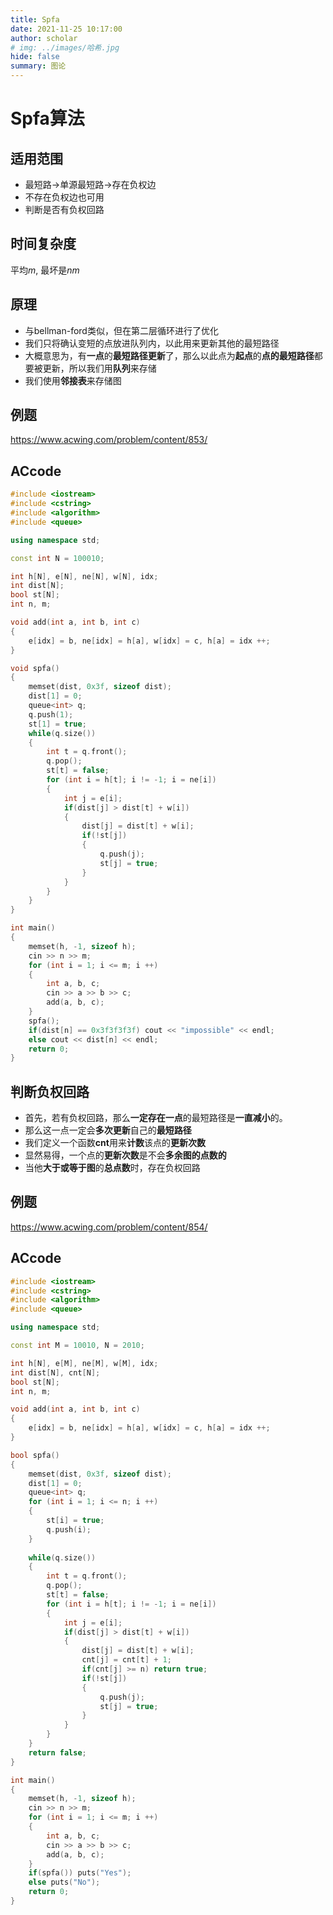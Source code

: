 ```yaml
---
title: Spfa
date: 2021-11-25 10:17:00
author: scholar
# img: ../images/哈希.jpg
hide: false
summary: 图论
---
```

# Spfa算法
## 适用范围
- 最短路->单源最短路->存在负权边
- 不存在负权边也可用
- 判断是否有负权回路
## 时间复杂度
平均$m$, 最坏是$nm$
## 原理
- 与bellman-ford类似，但在第二层循环进行了优化
- 我们只将确认变短的点放进队列内，以此用来更新其他的最短路径
- 大概意思为，有**一点**的**最短路径更新**了，那么以此点为**起点**的**点的最短路径**都要被更新，所以我们用**队列**来存储
- 我们使用**邻接表**来存储图
## 例题
https://www.acwing.com/problem/content/853/

## ACcode
```cpp
#include <iostream>
#include <cstring>
#include <algorithm>
#include <queue>

using namespace std;

const int N = 100010;

int h[N], e[N], ne[N], w[N], idx;
int dist[N];
bool st[N];
int n, m;

void add(int a, int b, int c)
{
    e[idx] = b, ne[idx] = h[a], w[idx] = c, h[a] = idx ++;
}

void spfa()
{
    memset(dist, 0x3f, sizeof dist);
    dist[1] = 0;
    queue<int> q;
    q.push(1);
    st[1] = true;
    while(q.size())
    {
        int t = q.front();
        q.pop();
        st[t] = false;
        for (int i = h[t]; i != -1; i = ne[i])
        {
            int j = e[i];
            if(dist[j] > dist[t] + w[i])
            {
                dist[j] = dist[t] + w[i];
                if(!st[j])
                {
                    q.push(j);
                    st[j] = true;
                }
            }
        }
    }
}

int main()
{
    memset(h, -1, sizeof h);
    cin >> n >> m;
    for (int i = 1; i <= m; i ++)
    {
        int a, b, c;
        cin >> a >> b >> c;
        add(a, b, c);
    }
    spfa();
    if(dist[n] == 0x3f3f3f3f) cout << "impossible" << endl;
    else cout << dist[n] << endl;
    return 0;
}
```

## 判断负权回路
- 首先，若有负权回路，那么**一定存在一点**的最短路径是**一直减小**的。
- 那么这一点一定会**多次更新**自己的**最短路径**
- 我们定义一个函数**cnt**用来**计数**该点的**更新次数**
- 显然易得，一个点的**更新次数**是不会**多余图的点数的**
- 当他**大于或等于图**的**总点数**时，存在负权回路

## 例题
https://www.acwing.com/problem/content/854/

## ACcode
```cpp
#include <iostream>
#include <cstring>
#include <algorithm>
#include <queue>

using namespace std;

const int M = 10010, N = 2010;

int h[N], e[M], ne[M], w[M], idx;
int dist[N], cnt[N];
bool st[N];
int n, m;

void add(int a, int b, int c)
{
    e[idx] = b, ne[idx] = h[a], w[idx] = c, h[a] = idx ++;
}

bool spfa()
{
    memset(dist, 0x3f, sizeof dist);
    dist[1] = 0;
    queue<int> q;
    for (int i = 1; i <= n; i ++)
    {
        st[i] = true;
        q.push(i);
    }
    
    while(q.size())
    {
        int t = q.front();
        q.pop();
        st[t] = false;
        for (int i = h[t]; i != -1; i = ne[i])
        {
            int j = e[i];
            if(dist[j] > dist[t] + w[i])
            {
                dist[j] = dist[t] + w[i];
                cnt[j] = cnt[t] + 1;
                if(cnt[j] >= n) return true;
                if(!st[j])
                {
                    q.push(j);
                    st[j] = true;
                }
            }
        }
    }
    return false;
}

int main()
{
    memset(h, -1, sizeof h);
    cin >> n >> m;
    for (int i = 1; i <= m; i ++)
    {
        int a, b, c;
        cin >> a >> b >> c;
        add(a, b, c);
    }
    if(spfa()) puts("Yes");
    else puts("No");
    return 0;
}
```